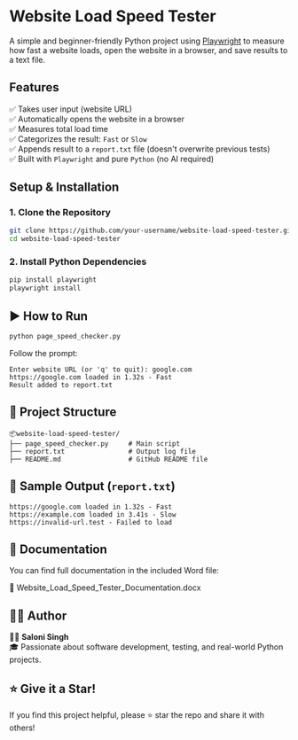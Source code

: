 # Website Load Speed Tester

A simple and beginner-friendly Python project using [Playwright](https://playwright.dev/python/) to measure how fast a website loads, open the website in a browser, and save results to a text file.

## Features

✅ Takes user input (website URL)  
✅ Automatically opens the website in a browser  
✅ Measures total load time  
✅ Categorizes the result: `Fast` or `Slow`  
✅ Appends result to a `report.txt` file (doesn't overwrite previous tests)  
✅ Built with `Playwright` and pure `Python` (no AI required)

##  Setup & Installation

### 1. Clone the Repository

```bash
git clone https://github.com/your-username/website-load-speed-tester.git
cd website-load-speed-tester
```

### 2. Install Python Dependencies

```bash
pip install playwright
playwright install
```

## ▶️ How to Run

```bash
python page_speed_checker.py
```

Follow the prompt:

```text
Enter website URL (or 'q' to quit): google.com
https://google.com loaded in 1.32s - Fast
Result added to report.txt
```

## 📂 Project Structure

```
📦website-load-speed-tester/
├── page_speed_checker.py     # Main script
├── report.txt                # Output log file
├── README.md                 # GitHub README file
```

## 📄 Sample Output (`report.txt`)

```
https://google.com loaded in 1.32s - Fast
https://example.com loaded in 3.41s - Slow
https://invalid-url.test - Failed to load
```

## 📑 Documentation

You can find full documentation in the included Word file:

📄 Website_Load_Speed_Tester_Documentation.docx

## 🙋‍♀️ Author

👩‍💻 **Saloni Singh**  
🎓 Passionate about software development, testing, and real-world Python projects.

## ⭐ Give it a Star!

If you find this project helpful, please ⭐ star the repo and share it with others!

